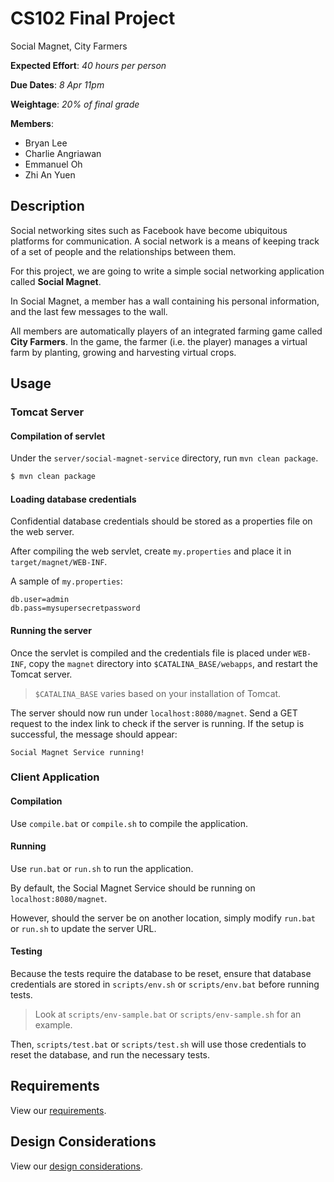 # CS102 Final Project

Social Magnet, City Farmers

**Expected Effort**: *40 hours per person*

**Due Dates**: *8 Apr 11pm*

**Weightage**: *20% of final grade*

**Members**:

* Bryan Lee
* Charlie Angriawan
* Emmanuel Oh
* Zhi An Yuen

## Description

Social networking sites such as Facebook have become ubiquitous platforms for communication. A social network is a means of keeping track of a set of people and the relationships between them.

For this project, we are going to write a simple social networking application called **Social Magnet**.

In Social Magnet, a member has a wall containing his personal information, and the last few messages to the wall.

All members are automatically players of an integrated farming game called **City Farmers**. In the game, the farmer (i.e. the player) manages a virtual farm by planting, growing and harvesting virtual crops.

## Usage

### Tomcat Server

#### Compilation of servlet

Under the `server/social-magnet-service` directory, run `mvn clean package`.

```bash
$ mvn clean package
```

#### Loading database credentials

Confidential database credentials should be stored as a properties file on the web server.

After compiling the web servlet, create `my.properties` and place it in  `target/magnet/WEB-INF`.

A sample of `my.properties`:

```properties
db.user=admin
db.pass=mysupersecretpassword
```

#### Running the server

Once the servlet is compiled and the credentials file is placed under `WEB-INF`, copy the `magnet` directory into `$CATALINA_BASE/webapps`, and restart the Tomcat server.

> `$CATALINA_BASE` varies based on your installation of Tomcat.

The server should now run under `localhost:8080/magnet`. Send a GET request to the index link to check if the server is running. If the setup is successful, the message should appear:

```
Social Magnet Service running!
```

### Client Application

#### Compilation

Use `compile.bat` or `compile.sh` to compile the application.

#### Running

Use `run.bat` or `run.sh` to run the application.

By default, the Social Magnet Service should be running on `localhost:8080/magnet`.

However, should the server be on another location, simply modify `run.bat` or `run.sh` to update the server URL.

#### Testing

Because the tests require the database to be reset, ensure that database credentials are stored in `scripts/env.sh` or `scripts/env.bat` before running tests.

> Look at `scripts/env-sample.bat` or `scripts/env-sample.sh` for an example.

Then, `scripts/test.bat` or `scripts/test.sh` will use those credentials to reset the database, and run the necessary tests.

## Requirements

View our [requirements](docs/requirements.md).

## Design Considerations

View our [design considerations](docs/design_considerations.md).
